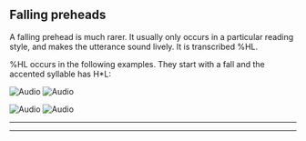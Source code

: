 Falling preheads
----------------

A falling prehead is much rarer. It usually only occurs in a particular reading style, and makes the utterance sound lively. It is transcribed %HL.

%HL occurs in the following examples. They start with a fall and the accented syllable has H\*L:

![Audio](audio.gif) ![Audio](./audio/gif/233.gif)

![Audio](audio.gif) ![Audio](./audio/gif/083.gif)

* * *

<div class="exercise" data-exercise-id="exercise3/3A/exercise3A.json"></div>

* * *

<div class="exercise" data-exercise-id="exercise3/3B/exercise3B.json"></div>
